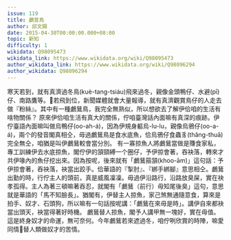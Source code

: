 ```yaml
---
issue: 119
title: 鸕鶿鳥
author: 邱文錫
date: 2015-04-30T00:00:00.000+08:00
topic: 新知
difficulty: 1
wikidata: Q98095473
wikidata_link: https://www.wikidata.org/wiki/Q98095473
author_wikidata_link: https://www.wikidata.org/wiki/Q98096294
author_wikidata: Q98096294
---
```

寒天若到，就有真濟過冬鳥(kuè-tang-tsiáu)飛來過冬，親像金頭鴨仔、水避(pī)仔、南路鷹等。𪜶若飛到位，新聞媒體就會大量報導，就有真濟觀賞鳥仔的人走去做『粉絲』。其中有一種鸕鶿鳥，我完全無熟似，所以想欲去了解伊佮咱的生活有啥物關係？
原來伊佮咱生活有真大的關係，佇咱臺灣話內面嘛有真深的痕跡。伊佇臺語內面嘛叫做烏鴨仔(oo-ah-á)，因為伊規身軀烏-lu-lu，親像烏鴉仔(oo-a-á)，兩个的發音閣真相仝，毋過鸕鶿鳥是食水底魚，佮烏鴉仔食蟲豸(thâng-thuā)完全無仝，咱猶是叫伊鸕鶿較會當分別。
有一寡掠魚人將鸕鶿當做是賺食家私，專工訓練伊去水底掠魚，閣佇伊的頷頸縛一个圈仔，予伊掠會著，吞袂落，轉來才共伊喙內的魚仔挖出來。因為按呢，後來就有「鸕鶿箍頷(khoo-ām)」這句話：予伊掠會著，吞袂落，袂當出跤手。佮華語的『掣肘』、『綁手綁腳』意思相仝。鸕鶿出勤的時，行佇主人的頭前，真是威風凜凜。毋過伊沿路行，沿路放臭屎，實在袂孝孤得。主人為著三頓嘛著吞忍，就閣有「鸕鶿（前行）毋知尾後臭」這句，意思就是華語的「馬不知臉長」。猶閣有，伊替主人掠魚，家己煞無通隨意食，算來是拍手、奴才、石頭狗，所以嘛有一句話按呢講：「鸕鶿在來毋是時」。講伊自來都袂當出頭天，袂當得著好時機。
鸕鶿替人掠魚，閣予人講甲無一塊好，實在毋值。這是終身奴才的命運，無可奈何。今年鸕鶿若來遮過冬，咱佇咧欣賞的時陣，嘛愛同情𪜶替人類做奴才的苦情。
